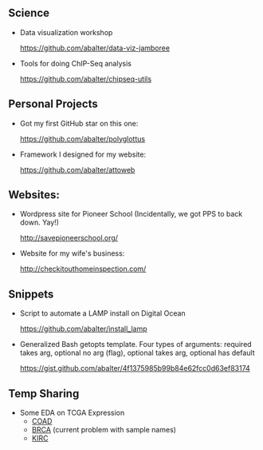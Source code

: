Science
-----------------

-   Data visualization workshop

    <https://github.com/abalter/data-viz-jamboree>

-   Tools for doing ChIP-Seq analysis

    <https://github.com/abalter/chipseq-utils>
    
Personal Projects
----------------

-   Got my first GitHub star on this one:

    <https://github.com/abalter/polyglottus>
    
-   Framework I designed for my website:    

    <https://github.com/abalter/attoweb>

Websites:
---------

-   Wordpress site for Pioneer School (Incidentally, we got PPS to back
    down. Yay!)

    <http://savepioneerschool.org/>

-   Website for my wife's business:

    <http://checkitouthomeinspection.com/>

Snippets
--------

-   Script to automate a LAMP install on Digital Ocean

    <https://github.com/abalter/install_lamp>

-   Generalized Bash getopts template. Four types of arguments: required
    takes arg, optional no arg (flag), optional takes arg, optional has
    default

    <https://gist.github.com/abalter/4f1375985b99b84e62fcc0d63ef83174>
    
Temp Sharing
------------

-  Some EDA on TCGA Expression
    -  [COAD](http://htmlpreview.github.io/tcga_sample_counts_EDA_short_isb-coad.nb.html)
    -  [BRCA](http://htmlpreview.github.io/)  (current problem with sample names)
    -  [KIRC](http://htmlpreview.github.io/tcga_sample_counts_EDA_short_isb-kirc.nb.html)
